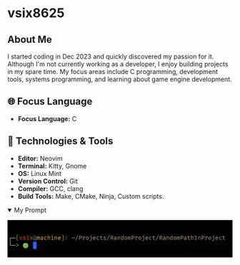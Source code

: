 # vsix8625


## About Me
I started coding in Dec 2023 and quickly discovered my passion for it.
Although I'm not currently working as a developer, I enjoy building projects in my spare time.
My focus areas include C programming, development tools, systems programming, and learning about game engine development.

## 🌐 Focus Language
- **Focus Language:** C

## 🔧 Technologies & Tools
- **Editor:** Neovim
- **Terminal:** Kitty, Gnome
- **OS:** Linux Mint
- **Version Control:** Git
- **Compiler:** GCC, clang
- **Build Tools:** Make, CMake, Ninja, Custom scripts.

<details open>
<summary>My Prompt</summary>

![ Image](assets/pictures/Prompt1.png "Prompt")

</details>

## 
